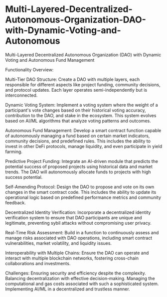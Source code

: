 # Multi-Layered-Decentralized-Autonomous-Organization-DAO-with-Dynamic-Voting-and-Autonomous
Multi-Layered Decentralized Autonomous Organization (DAO) with Dynamic Voting and Autonomous Fund Management

Functionality Overview:

Multi-Tier DAO Structure: Create a DAO with multiple layers, each responsible for different aspects like project funding, community decisions, and protocol updates. Each layer operates semi-independently but is interconnected.

Dynamic Voting System: Implement a voting system where the weight of a participant's vote changes based on their historical voting accuracy, contribution to the DAO, and stake in the ecosystem. This system evolves based on AI/ML algorithms that analyze voting patterns and outcomes.

Autonomous Fund Management: Develop a smart contract function capable of autonomously managing a fund based on certain market indicators, community decisions, and predefined rules. This includes the ability to invest in other DeFi protocols, manage liquidity, and even participate in yield farming.

Predictive Project Funding: Integrate an AI-driven module that predicts the potential success of proposed projects using historical data and market trends. The DAO will autonomously allocate funds to projects with high success potential.

Self-Amending Protocol: Design the DAO to propose and vote on its own changes in the smart contract code. This includes the ability to update its operational logic based on predefined performance metrics and community feedback.

Decentralized Identity Verification: Incorporate a decentralized identity verification system to ensure that DAO participants are unique and legitimate, preventing sybil attacks without compromising user privacy.

Real-Time Risk Assessment: Build in a function to continuously assess and manage risks associated with DAO operations, including smart contract vulnerabilities, market volatility, and liquidity issues.

Interoperability with Multiple Chains: Ensure the DAO can operate and interact with multiple blockchain networks, fostering cross-chain collaborations and investments.

Challenges:
Ensuring security and efficiency despite the complexity.
Balancing decentralization with effective decision-making.
Managing the computational and gas costs associated with such a sophisticated system.
Implementing AI/ML in a decentralized and trustless manner.
